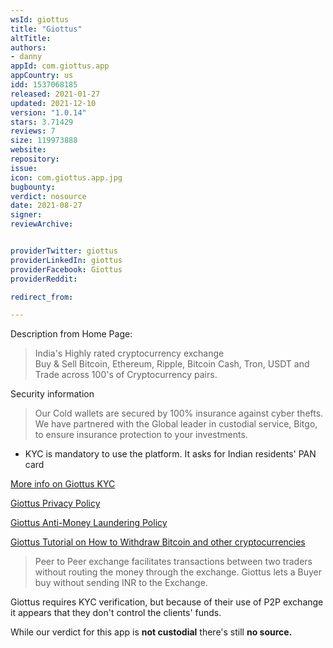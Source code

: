 ```yaml
---
wsId: giottus
title: "Giottus"
altTitle: 
authors:
- danny
appId: com.giottus.app
appCountry: us
idd: 1537068185
released: 2021-01-27
updated: 2021-12-10
version: "1.0.14"
stars: 3.71429
reviews: 7
size: 119973888
website: 
repository: 
issue: 
icon: com.giottus.app.jpg
bugbounty: 
verdict: nosource
date: 2021-08-27
signer: 
reviewArchive:


providerTwitter: giottus
providerLinkedIn: giottus
providerFacebook: Giottus
providerReddit: 

redirect_from:

---
```


Description from Home Page: 

> India's Highly rated cryptocurrency exchange<br>
  Buy & Sell Bitcoin, Ethereum, Ripple, Bitcoin Cash, Tron, USDT and Trade across 100's of Cryptocurrency pairs.

Security information

> Our Cold wallets are secured by 100% insurance against cyber thefts. We have partnered with the Global leader in custodial service, Bitgo, to ensure insurance protection to your investments.

- KYC is mandatory to use the platform. It asks for Indian residents' PAN card

[More info on Giottus KYC](https://support.giottus.com/support/solutions/articles/35000055304-how-to-register-and-complete-kyc-in-giottus-)

[Giottus Privacy Policy](https://www.giottus.com/docs/privacypolicy.html)

[Giottus Anti-Money Laundering Policy](https://www.giottus.com/docs/amlpolicy.html)

[Giottus Tutorial on How to Withdraw Bitcoin and other cryptocurrencies](https://support.giottus.com/support/solutions/articles/35000069416-how-to-withdraw-bitcoins-and-other-cryptocurrencies-)

> Peer to Peer exchange facilitates transactions between two traders without routing the money through the exchange. Giottus lets a Buyer buy without sending INR to the Exchange.

Giottus requires KYC verification, but because of their use of P2P exchange it appears that they don't control the clients' funds. 

While our verdict for this app is **not custodial** there's still **no source.**

